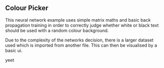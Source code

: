 ## Colour Picker

This neural network example uses simple matrix maths and basic back propagation training in order to correctly judge whether white or black text should be used with a random colour background.

Due to the complexity of the networks decision, there is a larger dataset used which is imported from another file. This can then be visualised by a basic ui.

yeet
